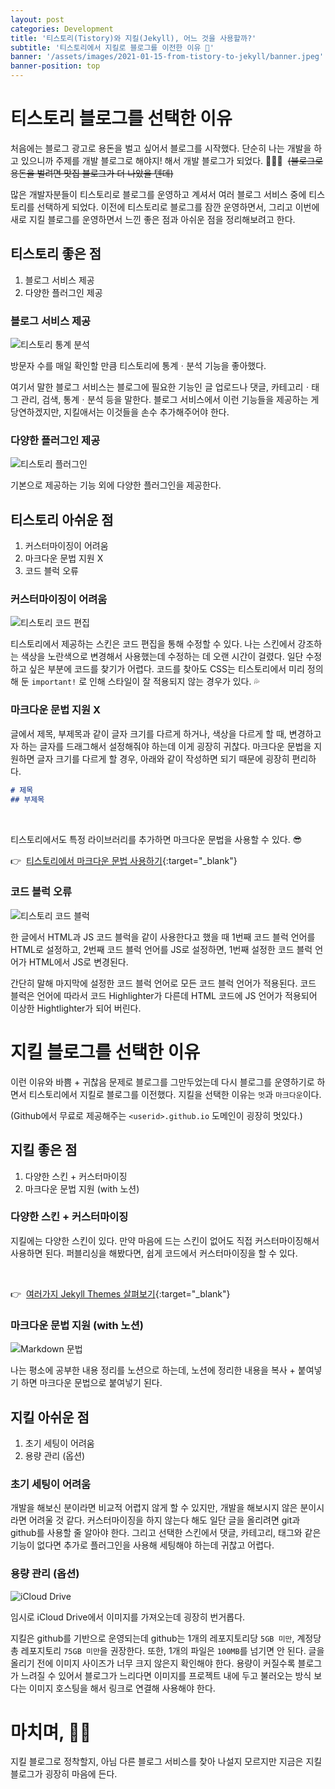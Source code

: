 ```yaml
---
layout: post
categories: Development 
title: '티스토리(Tistory)와 지킬(Jekyll), 어느 것을 사용할까?'
subtitle: '티스토리에서 지킬로 블로그를 이전한 이유 👟'
banner: '/assets/images/2021-01-15-from-tistory-to-jekyll/banner.jpeg'
banner-position: top
---
```


# 티스토리 블로그를 선택한 이유

처음에는 블로그 광고로 용돈을 벌고 싶어서 블로그를 시작했다. 
단순히 나는 개발을 하고 있으니까 주제를 개발 블로그로 해야지! 해서 개발 블로그가 되었다. 👩🏻‍💻&nbsp; ~~(블로그로 용돈을 벌려면 맛집 블로그가 더 나았을 텐데)~~

많은 개발자분들이 티스토리로 블로그를 운영하고 계셔서 여러 블로그 서비스 중에 티스토리를 선택하게 되었다. 
이전에 티스토리로 블로그를 잠깐 운영하면서, 그리고 이번에 새로 지킬 블로그를 운영하면서 느낀 좋은 점과 아쉬운 점을 정리해보려고 한다.

## 티스토리 좋은 점

1. 블로그 서비스 제공
2. 다양한 플러그인 제공

### 블로그 서비스 제공

![티스토리 통계 분석](/assets/images/2021-01-15-from-tistory-to-jekyll/01.%20티스토리%20통계%20분석.png)

<figcaption>방문자 수를 매일 확인할 만큼 티스토리에 통계ㆍ분석 기능을 좋아했다.</figcaption>

여기서 말한 블로그 서비스는 블로그에 필요한 기능인 글 업로드나 댓글, 카테고리ㆍ태그 관리, 검색, 통계ㆍ분석 등을 말한다. 
블로그 서비스에서 이런 기능들을 제공하는 게 당연하겠지만, 지킬애서는 이것들을 손수 추가해주어야 한다.

### 다양한 플러그인 제공

![티스토리 플러그인](/assets/images/2021-01-15-from-tistory-to-jekyll/02.%20티스토리%20플러그인.png)

기본으로 제공하는 기능 외에 다양한 플러그인을 제공한다. 

## 티스토리 아쉬운 점

1. 커스터마이징이 어려움
2. 마크다운 문법 지원 X
3. 코드 블럭 오류

### 커스터마이징이 어려움

![티스토리 코드 편집](/assets/images/2021-01-15-from-tistory-to-jekyll/03.%20티스토리%20코드%20편집.png)

티스토리에서 제공하는 스킨은 코드 편집을 통해 수정할 수 있다. 
나는 스킨에서 강조하는 색상을 노란색으로 변경해서 사용했는데 수정하는 데 오랜 시간이 걸렸다. 
일단 수정하고 싶은 부분에 코드를 찾기가 어렵다. 코드를 찾아도 CSS는 티스토리에서 미리 정의해 둔 `important!` 로 인해 스타일이 잘 적용되지 않는 경우가 있다. 💦

### 마크다운 문법 지원 X

글에서 제목, 부제목과 같이 글자 크기를 다르게 하거나, 색상을 다르게 할 때, 변경하고자 하는 글자를 드래그해서 설정해줘야 하는데 이게 굉장히 귀찮다. 
마크다운 문법을 지원하면 글자 크기를 다르게 할 경우, 아래와 같이 작성하면 되기 때문에 굉장히 편리하다.

```markdown
# 제목
## 부제목
```

<br>

티스토리에서도 특정 라이브러리를 추가하면 마크다운 문법을 사용할 수 있다. 😎

👉&nbsp; [티스토리에서 마크다운 문법 사용하기](https://redthing.tistory.com/entry/%ED%8B%B0%EC%8A%A4%ED%86%A0%EB%A6%AC-%EB%A7%88%ED%81%AC%EB%8B%A4%EC%9A%B4-%EB%AC%B8%EB%B2%95%EC%9C%BC%EB%A1%9C-%ED%8F%AC%EC%8A%A4%ED%8C%85%ED%95%98%EB%8A%94-%EB%B0%A9%EB%B2%95){:target="_blank"}

### 코드 블럭 오류

![티스토리 코드 블럭](/assets/images/2021-01-15-from-tistory-to-jekyll/04.%20티스토리%20코드%20블럭.png)

한 글에서 HTML과 JS 코드 블럭을 같이 사용한다고 했을 때 1번째 코드 블럭 언어를 HTML로 설정하고, 2번째 코드 블럭 언어를 JS로 설정하면, 1번째 설정한 코드 블럭 언어가 HTML에서 JS로 변경된다.

간단히 말해 마지막에 설정한 코드 블럭 언어로 모든 코드 블럭 언어가 적용된다.
코드 블럭은 언어에 따라서 코드 Highlighter가 다른데 HTML 코드에 JS 언어가 적용되어 이상한 Hightlighter가 되어 버린다.

# 지킬 블로그를 선택한 이유

이런 이유와 바쁨 + 귀찮음 문제로 블로그를 그만두었는데 다시 블로그를 운영하기로 하면서 티스토리에서 지킬로 블로그를 이전했다. 
지킬을 선택한 이유는 `멋`과 `마크다운`이다. 

(Github에서 무료로 제공해주는 `<userid>.github.io` 도메인이 굉장히 멋있다.) 

## 지킬 좋은 점

1. 다양한 스킨 + 커스터마이징
2. 마크다운 문법 지원 (with 노션)

### 다양한 스킨 + 커스터마이징

지킬에는 다양한 스킨이 있다. 만약 마음에 드는 스킨이 없어도 직접 커스터마이징해서 사용하면 된다. 
퍼블리싱을 해봤다면, 쉽게 코드에서 커스터마이징을 할 수 있다.

<br>

👉&nbsp; [여러가지 Jekyll Themes 살펴보기](http://jekyllthemes.org/){:target="_blank"}

### 마크다운 문법 지원 (with 노션)

![Markdown 문법](/assets/images/2021-01-15-from-tistory-to-jekyll/05.%20Markdown%20문법.png)

나는 평소에 공부한 내용 정리를 노션으로 하는데, 노션에 정리한 내용을 복사 + 붙여넣기 하면 마크다운 문법으로 붙여넣기 된다. 

## 지킬 아쉬운 점

1. 초기 세팅이 어려움
2. 용량 관리 (옵션)

### 초기 세팅이 어려움

개발을 해보신 분이라면 비교적 어렵지 않게 할 수 있지만, 개발을 해보시지 않은 분이시라면 어려울 것 같다. 
커스터마이징을 하지 않는다 해도 일단 글을 올리려면 git과 github를 사용할 줄 알아야 한다.
그리고 선택한 스킨에서 댓글, 카테고리, 태그와 같은 기능이 없다면 추가로 플러그인을 사용해 세팅해야 하는데 귀찮고 어렵다.

### 용량 관리 (옵션)

![iCloud Drive](/assets/images/2021-01-15-from-tistory-to-jekyll/06.%20iCloud%20Drive.png)

<figcaption>임시로 iCloud Drive에서 이미지를 가져오는데 굉장히 번거롭다.</figcaption>

지킬은 github를 기반으로 운영되는데 github는 1개의 레포지토리당 `5GB 미만`, 계정당 총 레포지토리 `75GB 미만`을 권장한다.
또한, 1개의 파일은 `100MB`를 넘기면 안 된다. 글을 올리기 전에 이미지 사이즈가 너무 크지 않은지 확인해야 한다.
용량이 커질수록 블로그가 느려질 수 있어서 블로그가 느리다면 이미지를 프로젝트 내에 두고 불러오는 방식 보다는 이미지 호스팅을 해서 링크로 연결해 사용해야 한다.

# 마치며, 🙇🏻

지킬 블로그로 정착할지, 아님 다른 블로그 서비스를 찾아 나설지 모르지만 지금은 지킬 블로그가 굉장히 마음에 든다.